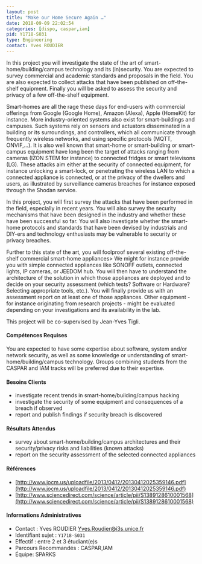 ```yaml
---
layout: post
title: "Make our Home Secure Again …"
date: 2018-09-09 22:02:54
categories: [dispo, caspar,iam]
pid: Y1718-S031
type: Engineering
contact: Yves ROUDIER
---
```

       
In this project you will investigate the state of the art of smart-home/building/campus technology and its (in)security. You are expected to survey commercial and academic standards and proposals in the field. You are also expected to collect attacks that have been published on off-the-shelf equipment. Finally you will be asked to assess the security and privacy of a few off-the-shelf equipment.

Smart-homes are all the rage these days for end-users with commercial offerings from Google (Google Home), Amazon (Alexa), Apple (HomeKit) for instance. More industry-oriented systems also exist for smart-buildings and campuses. Such systems rely on sensors and actuators disseminated in a building or its surroundings, and controllers, which all communicate through frequently wireless networks, and using specific protocols (MQTT, ONVIF,…). It is also well known that smart-home or smart-building or smart-campus equipment have long been the target of attacks ranging from cameras (IZON STEM for instance) to connected fridges or smart televisons (LG). These attacks aim either at the security of connected equipment, for instance unlocking a smart-lock, or penetrating the wireless LAN to which a connected appliance is connected, or at the privacy of the dwellers and users, as illustrated by surveillance cameras breaches for instance exposed through the Shodan service.

In this project, you will first survey the attacks that have been performed in the field, especially in recent years. You will also survey the security mechanisms that have been designed in the industry and whether these have been successful so far. You will also investigate whether the smart-home protocols and standards that have been devised by industrials and DIY-ers and technology enthusiasts may be vulnerable to security or privacy breaches.

Further to this state of the art, you will foolproof several existing off-the-shelf commercial smart-home appliances> We might for instance provide you with simple connected appliances like SONOFF outlets, connected lights, IP cameras, or JEEDOM hub. You will then have to understand the architecture of the solution in which those appliances are deployed and to decide on your security assessment (which tests? Software or Hardware? Selecting appropriate tools, etc.). You will finally provide us with an assessment report on at least one of those appliances. Other equipment - for instance originating from research projects - might be evaluated depending on your investigations and its availability in the lab.

This project will be co-supervised by Jean-Yves Tigli.

#### Compétences Requises
You are expected to have some expertise about software, system and/or network security, as well as some knowledge or understanding of smart-home/building/campus technology. Groups combining students from the CASPAR and IAM tracks will be preferred due to their expertise.



     

#### Besoins Clients
- investigate recent trends in smart-home/building/campus hacking
- investigate the security of some equipment and consequences of a breach if observed
- report and publish findings if security breach is discovered

#### Résultats Attendus
- survey about smart-home/building/campus architectures and their security/privacy risks and liabilities (known attacks)
- report on the security assessment of the selected connected appliances

#### Références

  * [http://www.jocm.us/uploadfile/2013/0412/20130412025359146.pdf](http://www.jocm.us/uploadfile/2013/0412/20130412025359146.pdf)
  * [http://www.sciencedirect.com/science/article/pii/S1389128610001568](http://www.sciencedirect.com/science/article/pii/S1389128610001568)

#### Informations Administratives
  * Contact : Yves ROUDIER <Yves.Roudier@i3s.unice.fr>
  * Identifiant sujet : `Y1718-S031`
  * Effectif : entre 2 et 3 étudiant(e)s
  * Parcours Recommandés : CASPAR,IAM
  * Équipe: SPARKS

     
